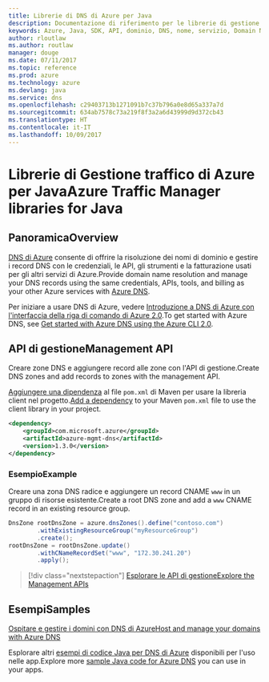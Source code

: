 ```yaml
---
title: Librerie di DNS di Azure per Java
description: Documentazione di riferimento per le librerie di gestione di DNS di Azure per Java
keywords: Azure, Java, SDK, API, dominio, DNS, nome, servizio, Domain Name Service
author: rloutlaw
ms.author: routlaw
manager: douge
ms.date: 07/11/2017
ms.topic: reference
ms.prod: azure
ms.technology: azure
ms.devlang: java
ms.service: dns
ms.openlocfilehash: c29403713b1271091b7c37b796a0e8d65a337a7d
ms.sourcegitcommit: 634ab7578c73a219f8f3a2a6d43999d9d372cb43
ms.translationtype: HT
ms.contentlocale: it-IT
ms.lasthandoff: 10/09/2017
---
```

# <a name="azure-traffic-manager-libraries-for-java"></a><span data-ttu-id="1e514-104">Librerie di Gestione traffico di Azure per Java</span><span class="sxs-lookup"><span data-stu-id="1e514-104">Azure Traffic Manager libraries for Java</span></span>

## <a name="overview"></a><span data-ttu-id="1e514-105">Panoramica</span><span class="sxs-lookup"><span data-stu-id="1e514-105">Overview</span></span>

<span data-ttu-id="1e514-106">[DNS di Azure](/azure/dns/dns-overview) consente di offrire la risoluzione dei nomi di dominio e gestire i record DNS con le credenziali, le API, gli strumenti e la fatturazione usati per gli altri servizi di Azure.</span><span class="sxs-lookup"><span data-stu-id="1e514-106">Provide domain name resolution and manage your DNS records using the same credentials, APIs, tools, and billing as your other Azure services with [Azure DNS](/azure/dns/dns-overview).</span></span>

<span data-ttu-id="1e514-107">Per iniziare a usare DNS di Azure, vedere [Introduzione a DNS di Azure con l'interfaccia della riga di comando di Azure 2.0](/azure/dns/dns-getstarted-cli).</span><span class="sxs-lookup"><span data-stu-id="1e514-107">To get started with Azure DNS, see [Get started with Azure DNS using the Azure CLI 2.0](/azure/dns/dns-getstarted-cli).</span></span>

## <a name="management-api"></a><span data-ttu-id="1e514-108">API di gestione</span><span class="sxs-lookup"><span data-stu-id="1e514-108">Management API</span></span>

<span data-ttu-id="1e514-109">Creare zone DNS e aggiungere record alle zone con l'API di gestione.</span><span class="sxs-lookup"><span data-stu-id="1e514-109">Create DNS zones and add records to zones with the management API.</span></span>

<span data-ttu-id="1e514-110">[Aggiungere una dipendenza](https://maven.apache.org/guides/getting-started/index.html#How_do_I_use_external_dependencies) al file `pom.xml` di Maven per usare la libreria client nel progetto.</span><span class="sxs-lookup"><span data-stu-id="1e514-110">[Add a dependency](https://maven.apache.org/guides/getting-started/index.html#How_do_I_use_external_dependencies) to your Maven `pom.xml` file to use the client library in your project.</span></span>

```XML
<dependency>
    <groupId>com.microsoft.azure</groupId>
    <artifactId>azure-mgmt-dns</artifactId>
    <version>1.3.0</version>
</dependency>
```   

### <a name="example"></a><span data-ttu-id="1e514-111">Esempio</span><span class="sxs-lookup"><span data-stu-id="1e514-111">Example</span></span>

<span data-ttu-id="1e514-112">Creare una zona DNS radice e aggiungere un record CNAME `www` in un gruppo di risorse esistente.</span><span class="sxs-lookup"><span data-stu-id="1e514-112">Create a root DNS zone and add a `www` CNAME record in an existing resource group.</span></span>

```java
DnsZone rootDnsZone = azure.dnsZones().define("contoso.com")
        .withExistingResourceGroup("myResourceGroup")
        .create();
rootDnsZone = rootDnsZone.update()
        .withCNameRecordSet("www", "172.30.241.20")
        .apply();
```

> [!div class="nextstepaction"]
> [<span data-ttu-id="1e514-113">Esplorare le API di gestione</span><span class="sxs-lookup"><span data-stu-id="1e514-113">Explore the Management APIs</span></span>](/java/api/overview/azure/dns/managementapi)

## <a name="samples"></a><span data-ttu-id="1e514-114">Esempi</span><span class="sxs-lookup"><span data-stu-id="1e514-114">Samples</span></span>

[<span data-ttu-id="1e514-115">Ospitare e gestire i domini con DNS di Azure</span><span class="sxs-lookup"><span data-stu-id="1e514-115">Host and manage your domains with Azure DNS</span></span>](https://github.com/Azure-Samples/dns-java-host-and-manage-your-domains)

<span data-ttu-id="1e514-116">Esplorare altri [esempi di codice Java per DNS di Azure](https://azure.microsoft.com/resources/samples/?platform=java&term=dns) disponibili per l'uso nelle app.</span><span class="sxs-lookup"><span data-stu-id="1e514-116">Explore more [sample Java code for Azure DNS](https://azure.microsoft.com/resources/samples/?platform=java&term=dns) you can use in your apps.</span></span>